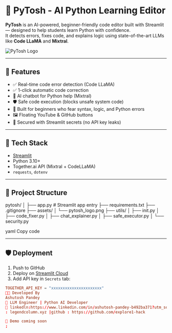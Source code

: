 # 🐍 PyTosh - AI Python Learning Editor

**PyTosh** is an AI-powered, beginner-friendly code editor built with Streamlit — designed to help students learn Python with confidence.  
It detects errors, fixes code, and explains logic using state-of-the-art LLMs like **Code LLaMA** and **Mixtral**.

![PyTosh Logo](assets/pytosh_logo.png)

---

## 🚀 Features

- ✅ Real-time code error detection (Code LLaMA)
- ✅ 1-click automatic code correction
- 💬 AI chatbot for Python help (Mixtral)
- 🛡️ Safe code execution (blocks unsafe system code)
- 🧠 Built for beginners who fear syntax, logic, and Python errors
- 🖼️ Floating YouTube & GitHub buttons
- 🔐 Secured with Streamlit secrets (no API key leaks)

---

## 🔧 Tech Stack

- [Streamlit](https://streamlit.io)
- Python 3.10+
- Together.ai API (Mixtral + CodeLLaMA)
- `requests`, `dotenv`

---

## 📁 Project Structure

pytosh/
│
├── app.py # Streamlit app entry
├── requirements.txt
├── .gitignore
├── assets/
│ └── pytosh_logo.png
├── utils/
│ ├── init.py
│ ├── code_fixer.py
│ ├── chat_explainer.py
│ ├── safe_executor.py
│ └── security.py

yaml
Copy code

---

## 🛡️ Deployment

1. Push to GitHub
2. Deploy on [Streamlit Cloud](https://streamlit.io/cloud)
3. Add API key in `Secrets` tab:

```toml
TOGETHER_API_KEY = "xxxxxxxxxxxxxxxxxxxxxx"
👨‍💻 Developed By
Ashutosh Pandey
🚀 LLM Engineer | Python AI Developer
🔗 linkedln:https://www.linkedin.com/in/ashutosh-pandey-b492ba371?utm_source=share&utm_campaign=share_via&utm_content=profile&utm_medium=android_app |blog 
: legendcolumn.xyz |github : https://github.com/explore1-hack

🧪 Demo coming soon
;